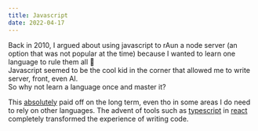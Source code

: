 ```yaml
---
title: Javascript
date: 2022-04-17
---
```


Back in 2010, I argued about using javascript to rAun a node server (an option that was not popular at the time) because I wanted to learn one language to rule them all 🤟\
Javascript seemed to be the cool kid in the corner that allowed me to write server, front, even AI.\
So why not learn a language once and master it?

This [absolutely](ugh83k60) paid off on the long term, even tho in some areas I do need to rely on other languages.
The advent of tools such as [typescript](g1qgghf3) in [react](d7pxyrpp) completely transformed the experience of writing code.
